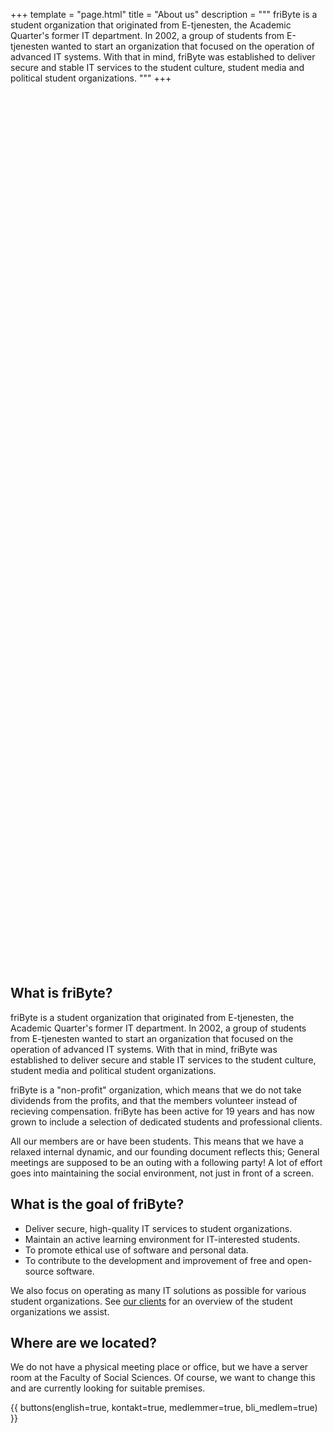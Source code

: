+++
template = "page.html"
title = "About us"
description = """
friByte is a student organization that originated from E-tjenesten, the Academic Quarter's former IT department. In 2002, a group of students from E-tjenesten wanted to start an organization that focused on the operation of advanced IT systems. With that in mind, friByte was established to deliver secure and stable IT services to the student culture, student media and political student organizations.
"""
+++

<style>
[data-theme="dark"] #illustration {
    background: url("/img/illustrations/dark_undraw_team.svg") no-repeat;
    background-size: contain;
}
#illustration {
    width: 100%;
    height: 35vh;
    display: block;
    position: relative;
    margin: 0 auto;
    background: url("/img/illustrations/undraw_team.svg") no-repeat;
    background-size: contain;
}
@media (min-width: 992px) {
    #illustration {
        width: 60%;
        height: 50vh;
    }
}
</style>
<div id="illustration"></div>

## What is friByte?

friByte is a student organization that originated from E-tjenesten, the Academic
Quarter's former IT department. In 2002, a group of students from E-tjenesten
wanted to start an organization that focused on the operation of advanced IT
systems. With that in mind, friByte was established to deliver secure and stable
IT services to the student culture, student media and political student
organizations.

friByte is a "non-profit" organization, which means that we do not take
dividends from the profits, and that the members volunteer instead of recieving
compensation. friByte has been active for 19 years and has now grown to include
a selection of dedicated students and professional clients.

All our members are or have been students. This means that we have a relaxed
internal dynamic, and our founding document reflects this; General meetings are
supposed to be an outing with a following party! A lot of effort goes into
maintaining the social environment, not just in front of a screen.

## What is the goal of friByte?

- Deliver secure, high-quality IT services to student organizations.
- Maintain an active learning environment for IT-interested students.
- To promote ethical use of software and personal data.
- To contribute to the development and improvement of free and open-source
  software.

We also focus on operating as many IT solutions as possible for various student
organizations. See [our clients](/en/our_clients) for an overview of the student
organizations we assist.

## Where are we located?

We do not have a physical meeting place or office, but we have a server room at
the Faculty of Social Sciences. Of course, we want to change this and are
currently looking for suitable premises.

{{ buttons(english=true, kontakt=true, medlemmer=true, bli_medlem=true) }}
